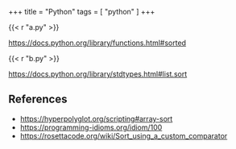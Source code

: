 +++
title = "Python"
tags = [ "python" ]
+++

{{< r "a.py" >}}

<https://docs.python.org/library/functions.html#sorted>

{{< r "b.py" >}}

<https://docs.python.org/library/stdtypes.html#list.sort>

## References

- <https://hyperpolyglot.org/scripting#array-sort>
- <https://programming-idioms.org/idiom/100>
- <https://rosettacode.org/wiki/Sort_using_a_custom_comparator>
